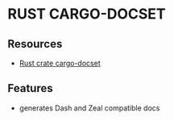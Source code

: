 # RUST CARGO-DOCSET

## Resources

- [Rust crate cargo-docset](https://crates.io/crates/cargo-docset)

## Features

- generates Dash and Zeal compatible docs
